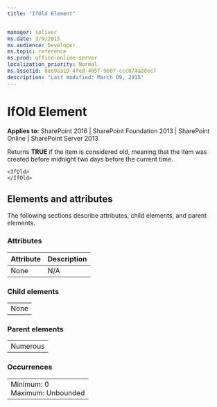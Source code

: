 ```yaml
---
title: "IfOld Element"


manager: soliver
ms.date: 3/9/2015
ms.audience: Developer
ms.topic: reference
ms.prod: office-online-server
localization_priority: Normal
ms.assetid: 8ee9a319-4fed-405f-9607-ccc074a2dec7
description: "Last modified: March 09, 2015"
---
```


# IfOld Element

 
  
 **Applies to:** SharePoint 2016 | SharePoint Foundation 2013 | SharePoint Online | SharePoint Server 2013
  
Returns **TRUE** if the item is considered old, meaning that the item was created before midnight two days before the current time. 
  
```
<IfOld>
</IfOld>
```

## Elements and attributes

The following sections describe attributes, child elements, and parent elements.

### Attributes

|**Attribute**|**Description**|
|:-----|:-----|
|None  <br/> |N/A  <br/> |
   
### Child elements

||
|:-----|
|None |
   
### Parent elements

||
|:-----|
|Numerous |
   
### Occurrences

||
|:-----|
|Minimum: 0  <br/> Maximum: Unbounded  <br/> |
   

